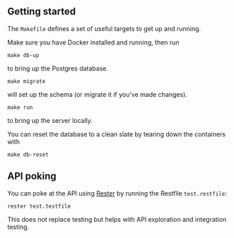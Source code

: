 ## Getting started

The `Makefile` defines a set of useful targets to get up and running.

Make sure you have Docker installed and running, then run

```
make db-up
```

to bring up the Postgres database.

```
make migrate
```

will set up the schema (or migrate it if you've made changes).

```
make run
```

to bring up the server locally.

You can reset the database to a clean slate by tearing down the containers with

```
make db-reset
```

## API poking

You can poke at the API using [Rester](https//github.com/finestructure/Rester) by running the Restfile `test.restfile`:

```
rester test.testfile
```

This does not replace testing but helps with API exploration and integration testing.
